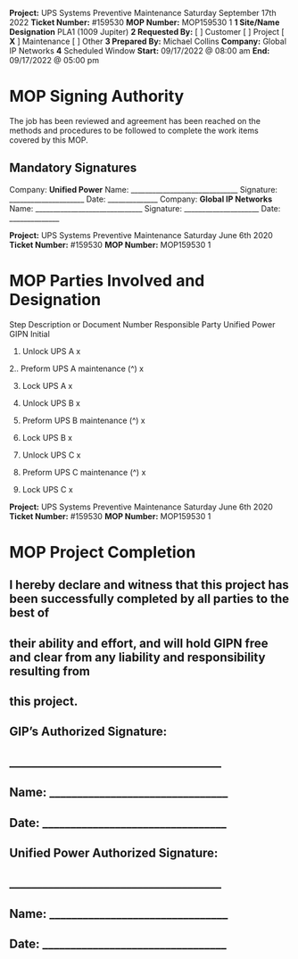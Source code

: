 **Project:** UPS Systems Preventive Maintenance Saturday September 17th 2022 **Ticket Number:** #159530 **MOP Number:** MOP159530 1 **1 Site/Name Designation** PLA1 (1009 Jupiter) **2 Requested By:** [ ] Customer [ ] Project [ **X** ] Maintenance [ ] Other **3 Prepared By:** Michael Collins **Company:** Global IP Networks **4** Scheduled Window **Start:** 09/17/2022 @ 08:00 am **End:** 09/17/2022 @ 05:00 pm 

# MOP Signing Authority 

The job has been reviewed and agreement has been reached on the methods and procedures to be followed to complete the work items covered by this MOP. 

## Mandatory Signatures 

Company: **Unified Power** Name: ______________________________ Signature: _____________________ Date: ______________ Company: **Global IP Networks** Name: ______________________________ Signature: _____________________ Date: ______________ 


**Project:** UPS Systems Preventive Maintenance Saturday June 6th 2020 **Ticket Number:** #159530 **MOP Number:** MOP159530 1 

# MOP Parties Involved and Designation 

 Step Description or Document Number Responsible Party Unified Power GIPN Initial 

1. Unlock UPS A x 

2.. Preform UPS A maintenance (^) x 

3. Lock UPS A x 

4. Unlock UPS B x 

5. Preform UPS B maintenance (^) x 

6. Lock UPS B x 

7. Unlock UPS C x 

8. Preform UPS C maintenance (^) x 

9. Lock UPS C x 


**Project:** UPS Systems Preventive Maintenance Saturday June 6th 2020 **Ticket Number:** #159530 **MOP Number:** MOP159530 1 

# MOP Project Completion 

## I hereby declare and witness that this project has been successfully completed by all parties to the best of 

## their ability and effort, and will hold GIPN free and clear from any liability and responsibility resulting from 

## this project. 

## GIP’s Authorized Signature: 

## ______________________________________ 

## Name: ________________________________ 

## Date: _________________________________ 

## Unified Power Authorized Signature: 

## ______________________________________ 

## Name: ________________________________ 

## Date: _________________________________ 


